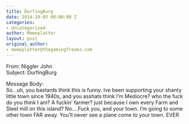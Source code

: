 ```yaml
---
title: DurfingBurg
date: 2014-10-05 00:00:00 Z
categories:
- Uncategorized
author: Memeplatter
layout: post
original_author:
- memeplatter@thegamingfreakz.com
---
```


From: Niggler John  
Subject: DurfingBurg

Message Body:  
So&#8230;uh, you bastards think this is funny. Ive been supporting your shanty little town since 1940s, and you asshats think I&#8217;m Mediocre? who the fuck do you think I am? A fuckin&#8217; farmer? just because I own every Farm and Steel mill on this island? No&#8230;.Fuck you, and your town. I&#8217;m going to some other town FAR away. You&#8217;ll never see a plane come to your town. EVER